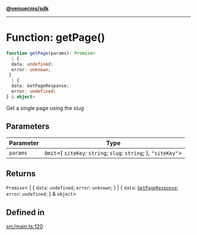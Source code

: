[**@venuecms/sdk**](../Index.md)

***

# Function: getPage()

```ts
function getPage(params): Promise<
  | {
  data: undefined;
  error: unknown;
 }
  | {
  data: GetPageResponse;
  error: undefined;
} & object>
```

Get a single page using the slug

## Parameters

| Parameter | Type |
| ------ | ------ |
| `params` | `Omit`\<\{ `siteKey`: `string`; `slug`: `string`; \}, `"siteKey"`\> |

## Returns

`Promise`\<
  \| \{
  `data`: `undefined`;
  `error`: `unknown`;
 \}
  \| \{
  `data`: [`GetPageResponse`](../type-aliases/GetPageResponse.md);
  `error`: `undefined`;
 \} & `object`\>

## Defined in

[src/main.ts:120](https://github.com/venuecms/sdk/blob/5ae39368afca7845a7db783bc57e3aef70f1be64/src/main.ts#L120)
